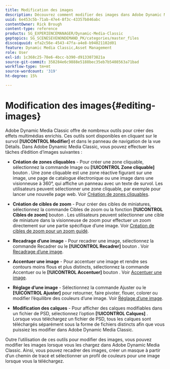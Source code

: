 ```yaml
---
title: Modification des images
description: Découvrez comment modifier des images dans Adobe Dynamic Media Classic.
uuid: 6e453c5b-71ab-47e4-8f3c-43357b846abc
contentOwner: Rick Brough
content-type: reference
products: SG_EXPERIENCEMANAGER/Dynamic-Media-Classic
geptopics: SG_SCENESEVENONDEMAND_PK/categories/master_files
discoiquuid: efa2c56e-4543-47fa-a4e8-b94021102d01
feature: Dynamic Media Classic,Asset Management
role: User
exl-id: 1c368c25-78e6-4bcc-b390-d9133073821a
source-git-commit: 358284e6c9888e5188bec35eb7b5408563a71bad
workflow-type: tm+mt
source-wordcount: '319'
ht-degree: 15%

---
```


# Modification des images{#editing-images}

Adobe Dynamic Media Classic offre de nombreux outils pour créer des effets multimédias enrichis. Ces outils sont disponibles en cliquant sur le survol **[!UICONTROL Modifier]** et dans le panneau de navigation de la vue Détails. Dans Adobe Dynamic Media Classic, vous pouvez effectuer les tâches d’édition d’images suivantes :

* **Création de zones cliquables** - Pour créer une zone cliquable, sélectionnez la commande Image ou **[!UICONTROL Zone cliquable]** bouton . Une zone cliquable est une zone réactive figurant sur une image, une page de catalogue électronique ou une image dans une visionneuse à 360°, qui affiche un panneau avec un texte de survol. Les utilisateurs peuvent sélectionner une zone cliquable, par exemple pour lancer une nouvelle page web. Voir [Création de zones cliquables](/help/creating-image-maps.md).

* **Création de cibles de zoom** - Pour créer des cibles de miniatures, sélectionnez la commande Cibles de zoom ou la fonction **[!UICONTROL Cibles de zoom]** bouton . Les utilisateurs peuvent sélectionner une cible de miniature dans la visionneuse de zoom pour effectuer un zoom directement sur une partie spécifique d’une image. Voir [Création de cibles de zoom pour un zoom guidé](/help/creating-zoom-targets-guided-zoom.md).

* **Recadrage d’une image** - Pour recadrer une image, sélectionnez la commande Recadrer ou le **[!UICONTROL Recadrer]** bouton . Voir [Recadrage d’une image](/help/cropping-image.md).

* **Accentuer une image** - Pour accentuer une image et rendre ses contours moins flous et plus distincts, sélectionnez la commande Accentuer ou le **[!UICONTROL Accentuer]** bouton . Voir [Accentuer une image](/help/sharpening-image.md).

* **Réglage d’une image** - Sélectionnez la commande Ajuster ou le **[!UICONTROL Ajuster]** pour retourner, faire pivoter, flouer, colorer ou modifier l’équilibre des couleurs d’une image. Voir [Réglage d’une image](/help/adjusting-image.md).

* **Modification des calques** - Pour afficher des calques modifiables dans un fichier de PSD, sélectionnez l’option **[!UICONTROL Calques]** . Lorsque vous téléchargez un fichier de PSD, tous les calques sont téléchargés séparément sous la forme de fichiers distincts afin que vous puissiez les modifier dans Adobe Dynamic Media Classic.

Outre l’utilisation de ces outils pour modifier des images, vous pouvez modifier les images lorsque vous les chargez dans Adobe Dynamic Media Classic. Ainsi, vous pouvez recadrer des images, créer un masque à partir d’un chemin de tracé et sélectionner un profil de couleurs pour une image lorsque vous la téléchargez.
